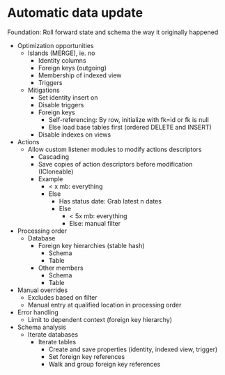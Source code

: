 # Automatic data update
Foundation: Roll forward state and schema the way it originally happened
* Optimization opportunities
  * Islands (MERGE), ie. no
    * Identity columns
    * Foreign keys (outgoing)
    * Membership of indexed view
    * Triggers
  * Mitigations
    * Set identity insert on
    * Disable triggers
    * Foreign keys
      * Self-referencing: By row, initialize with fk=id or fk is null
      * Else load base tables first (ordered DELETE and INSERT)
    * Disable indexes on views
* Actions
  * Allow custom listener modules to modify actions descriptors
    * Cascading
    * Save copies of action descriptors before modification (ICloneable)
    * Example
        * &lt; x mb: everything
        * Else
            * Has status date: Grab latest n dates
            * Else
                * &lt; 5x mb: everything
                * Else: manual filter
* Processing order
  * Database
    * Foreign key hierarchies (stable hash)
      * Schema
      * Table
    * Other members
      * Schema
      * Table
* Manual overrides
  * Excludes based on filter
  * Manual entry at qualified location in processing order
* Error handling
  * Limit to dependent context (foreign key hierarchy)
* Schema analysis
  * Iterate databases
    * Iterate tables
      * Create and save properties (identity, indexed view, trigger)
      * Set foreign key references
      * Walk and group foreign key references